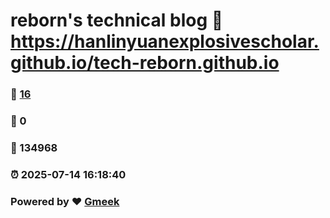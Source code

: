 # reborn's technical blog :link: https://hanlinyuanexplosivescholar.github.io/tech-reborn.github.io 
### :page_facing_up: [16](https://hanlinyuanexplosivescholar.github.io/tech-reborn.github.io/tag.html) 
### :speech_balloon: 0 
### :hibiscus: 134968 
### :alarm_clock: 2025-07-14 16:18:40 
### Powered by :heart: [Gmeek](https://github.com/Meekdai/Gmeek)
